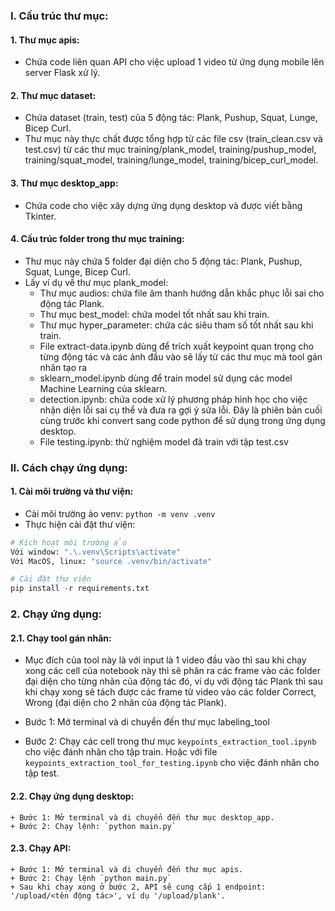 ### I. Cấu trúc thư mục:
#### 1. Thư mục apis:
- Chứa code liên quan API cho việc upload 1 video từ ứng dụng mobile lên server Flask xử lý.
#### 2. Thư mục dataset:
- Chứa dataset (train, test) của 5 động tác: Plank, Pushup, Squat, Lunge, Bicep Curl.
- Thư mục này thực chất được tổng hợp từ các file csv (train_clean.csv và test.csv) từ các thư mục training/plank_model, training/pushup_model, training/squat_model, training/lunge_model, training/bicep_curl_model.
#### 3. Thư mục desktop_app:
- Chứa code cho việc xây dựng ứng dụng desktop và được viết bằng Tkinter.

#### 4. Cấu trúc folder trong thư mục training:
- Thư mục này chứa 5 folder đại diện cho 5 động tác: Plank, Pushup, Squat, Lunge, Bicep Curl.
- Lấy ví dụ về thư mục plank_model:
    + Thư mục audios: chứa file âm thanh hướng dẫn khắc phục lỗi sai cho động tác Plank.
    + Thư mục best_model: chứa model tốt nhất sau khi train.
    + Thư mục hyper_parameter: chứa các siêu tham số tốt nhất sau khi train.
    + File extract-data.ipynb dùng để trích xuất keypoint quan trọng cho từng động tác và các ảnh đầu vào sẽ lấy từ các thư mục mà tool gán nhãn tạo ra
    + sklearn_model.ipynb dùng để train model sử dụng các model Machine Learning của sklearn.
    + detection.ipynb: chứa code xử lý phương pháp hình học cho việc nhận diện lỗi sai cụ thể và đưa ra gợi ý sửa lỗi. Đây là phiên bản cuối cùng trước khi convert sang code python để sử dụng trong ứng dụng desktop.
    + File testing.ipynb: thử nghiệm model đã train với tập test.csv

### II. Cách chạy ứng dụng:
#### 1. Cài môi trường và thư viện:
- Cài môi trường ảo venv: `python -m venv .venv`
- Thực hiện cài đặt thư viện:
```python
# Kích hoạt môi trường ảo
Với window: ".\.venv\Scripts\activate"
Với MacOS, linux: "source .venv/bin/activate"

# Cài đặt thư viện
pip install -r requirements.txt
```

### 2. Chạy ứng dụng:
#### 2.1. Chạy tool gán nhãn: 
+ Mục đích của tool này là với input là 1 video đầu vào thì sau khi chạy xong các cell của notebook này thì sẽ phân ra các frame vào các folder đại diện cho từng nhãn của động tác đó, ví dụ với động tác Plank thì sau khi chạy xong sẽ tách được các frame từ video vào các folder Correct, Wrong (đại diện cho 2 nhãn của động tác Plank).

+ Bước 1: Mở terminal và di chuyển đến thư mục labeling_tool
+ Bước 2: Chạy các cell trong thư mục `keypoints_extraction_tool.ipynb` cho việc đánh nhãn cho tập train. 
Hoặc với file `keypoints_extraction_tool_for_testing.ipynb` cho việc đánh nhãn cho tập test.
    
#### 2.2. Chạy ứng dụng desktop:
    + Bước 1: Mở terminal và di chuyển đến thư mục desktop_app.
    + Bước 2: Chạy lệnh: `python main.py`

#### 2.3. Chạy API:
    + Bước 1: Mở terminal và di chuyển đến thư mục apis.
    + Bước 2: Chạy lệnh `python main.py`
    + Sau khi chạy xong ở bước 2, API sẽ cung cấp 1 endpoint:
    '/upload/<tên động tác>', ví dụ '/upload/plank'.

